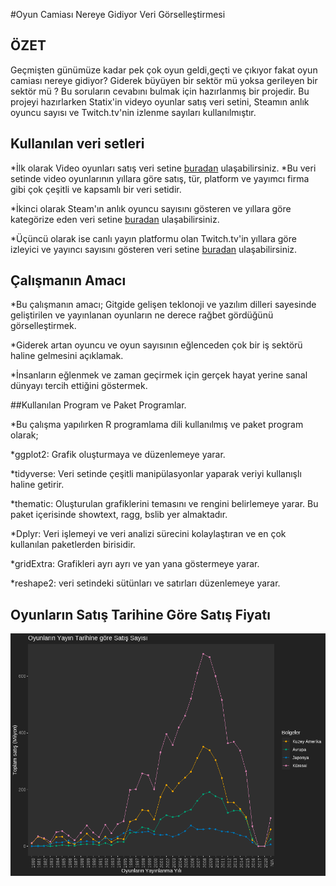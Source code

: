 #Oyun Camiası Nereye Gidiyor Veri Görselleştirmesi

## ÖZET

Geçmişten günümüze kadar pek çok oyun geldi,geçti ve çıkıyor fakat oyun camiası nereye gidiyor?
Giderek büyüyen bir sektör mü yoksa gerileyen bir sektör mü ? Bu soruların cevabını bulmak için
hazırlanmış bir projedir. Bu projeyi hazırlarken Statix'in videyo oyunlar satış veri setini,
Steamın anlık oyuncu sayısı ve Twitch.tv'nin izlenme sayıları kullanılmıştır.


## Kullanılan veri setleri

*İlk olarak Video oyunları satış veri setine [buradan](https://www.kaggle.com/datasets/gregorut/videogamesales) ulaşabilirsiniz.
*Bu veri setinde video oyunlarının yıllara göre satış, tür, platform ve yayımcı firma gibi çok çeşitli ve kapsamlı bir veri setidir.

*İkinci olarak Steam'ın anlık oyuncu sayısını gösteren ve yıllara göre kategörize eden veri setine [buradan](https://backlinko.com/steam-users)
ulaşabilirsiniz.

*Üçüncü olarak ise canlı yayın platformu olan Twitch.tv'in yıllara göre izleyici ve yayıncı sayısını gösteren veri setine [buradan](https://www.kaggle.com/code/suvojithaldar/analyzing-top-games-and-categories-on-twitch-2016) ulaşabilirsiniz.


## Çalışmanın Amacı

*Bu çalışmanın amacı; Gitgide gelişen teklonoji ve yazılım dilleri sayesinde geliştirilen ve yayınlanan oyunların ne derece rağbet gördüğünü görselleştirmek.

*Giderek artan oyuncu ve oyun sayısının eğlenceden çok bir iş sektörü haline gelmesini açıklamak.

*İnsanların eğlenmek ve zaman geçirmek için gerçek hayat yerine sanal dünyayı tercih ettiğini göstermek.

##Kullanılan Program ve Paket Programlar.

*Bu çalışma yapılırken R programlama dili kullanılmış ve paket program olarak;

*ggplot2: Grafik oluşturmaya ve düzenlemeye yarar.

*tidyverse: Veri setinde çeşitli manipülasyonlar yaparak veriyi kullanışlı haline getirir.

*thematic: Oluşturulan grafiklerini temasını ve rengini belirlemeye yarar. Bu paket içerisinde showtext, ragg, bslib yer almaktadır.

*Dplyr: Veri işlemeyi ve veri analizi sürecini kolaylaştıran ve en çok kullanılan paketlerden birisidir.

*gridExtra: Grafikleri ayrı ayrı ve yan yana göstermeye yarar.

*reshape2: veri setindeki sütünları ve satırları düzenlemeye yarar.

## Oyunların Satış Tarihine Göre Satış Fiyatı

![gq1](gq1.png)






